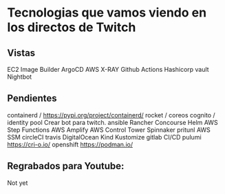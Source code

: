 # Tecnologias que vamos viendo en los directos de Twitch

## Vistas

EC2 Image Builder
ArgoCD
AWS X-RAY
Github Actions
Hashicorp vault 
Nightbot

## Pendientes 
containerd / https://pypi.org/project/containerd/
rocket / coreos
cognito /  identity pool
Crear bot para twitch.
ansible
Rancher 
Concourse
Helm
AWS Step Functions
AWS Amplify
AWS Control Tower 
Spinnaker 
pritunl
AWS SSM
circleCI
travis
DigitalOcean
Kind
Kustomize
gitlab CI/CD
pulumi
https://cri-o.io/
openshift
https://podman.io/

## Regrabados para Youtube:
Not yet
